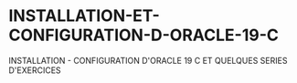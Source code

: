 # INSTALLATION-ET-CONFIGURATION-D-ORACLE-19-C
INSTALLATION -  CONFIGURATION D'ORACLE 19 C ET QUELQUES SERIES D'EXERCICES 

